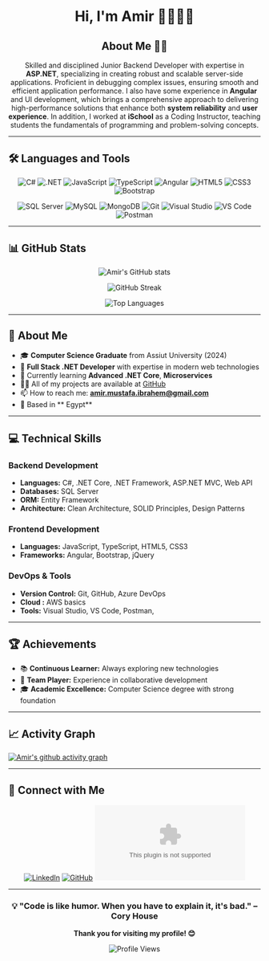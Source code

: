 
<h1 align="center">Hi, I'm Amir 🙋‍♂️👨‍💻</h1>

<h2 align="center">About Me 😶‍🌫️</h2>

<p align="center">
Skilled and disciplined Junior Backend Developer with expertise in <b>ASP.NET</b>, specializing in creating robust and scalable server-side applications. Proficient in debugging complex issues, ensuring smooth and efficient application performance. I also have some experience in <b>Angular</b> and UI development, which brings a comprehensive approach to delivering high-performance solutions that enhance both <b>system reliability</b> and <b>user experience</b>. In addition, I worked at <b>iSchool</b> as a Coding Instructor, teaching students the fundamentals of programming and problem-solving concepts.
</p>

---

## 🛠️ Languages and Tools

<div align="center">

![C#](https://img.shields.io/badge/C%23-239120?style=for-the-badge&logo=c-sharp&logoColor=white)
![.NET](https://img.shields.io/badge/.NET-5C2D91?style=for-the-badge&logo=.net&logoColor=white)
![JavaScript](https://img.shields.io/badge/JavaScript-F7DF1E?style=for-the-badge&logo=javascript&logoColor=black)
![TypeScript](https://img.shields.io/badge/TypeScript-007ACC?style=for-the-badge&logo=typescript&logoColor=white)
![Angular](https://img.shields.io/badge/Angular-DD0031?style=for-the-badge&logo=angular&logoColor=white)
![HTML5](https://img.shields.io/badge/HTML5-E34F26?style=for-the-badge&logo=html5&logoColor=white)
![CSS3](https://img.shields.io/badge/CSS3-1572B6?style=for-the-badge&logo=css3&logoColor=white)
![Bootstrap](https://img.shields.io/badge/Bootstrap-563D7C?style=for-the-badge&logo=bootstrap&logoColor=white)

![SQL Server](https://img.shields.io/badge/Microsoft%20SQL%20Server-CC2927?style=for-the-badge&logo=microsoft%20sql%20server&logoColor=white)
![MySQL](https://img.shields.io/badge/MySQL-00000F?style=for-the-badge&logo=mysql&logoColor=white)
![MongoDB](https://img.shields.io/badge/MongoDB-4EA94B?style=for-the-badge&logo=mongodb&logoColor=white)
![Git](https://img.shields.io/badge/Git-F05032?style=for-the-badge&logo=git&logoColor=white)
![Visual Studio](https://img.shields.io/badge/Visual%20Studio-5C2D91.svg?style=for-the-badge&logo=visual-studio&logoColor=white)
![VS Code](https://img.shields.io/badge/Visual_Studio_Code-0078D4?style=for-the-badge&logo=visual%20studio%20code&logoColor=white)
![Postman](https://img.shields.io/badge/Postman-FF6C37?style=for-the-badge&logo=postman&logoColor=white)

</div>

---

## 📊 GitHub Stats

<div align="center">

![Amir's GitHub stats](https://github-readme-stats.vercel.app/api?username=AmirMostafa99&show_icons=true&theme=radical&hide_border=true&include_all_commits=true&count_private=true)

![GitHub Streak](https://github-readme-streak-stats.herokuapp.com/?user=AmirMostafa99&theme=radical&hide_border=true)

![Top Languages](https://github-readme-stats.vercel.app/api/top-langs/?username=AmirMostafa99&layout=compact&theme=radical&hide_border=true)

</div>

---

## 🚀 About Me

- 🎓 **Computer Science Graduate** from Assiut University (2024)
- 💼 **Full Stack .NET Developer** with expertise in modern web technologies
- 🌱 Currently learning **Advanced .NET Core**, **Microservices**
- 👨‍💻 All of my projects are available at [GitHub](https://github.com/AmirMostafa99)
- 📫 How to reach me: **amir.mustafa.ibrahem@gmail.com**
- 📍 Based in ** Egypt**

---

## 💻 Technical Skills

### Backend Development
- **Languages:** C#, .NET Core, .NET Framework, ASP.NET MVC, Web API
- **Databases:** SQL Server
- **ORM:** Entity Framework
- **Architecture:** Clean Architecture, SOLID Principles, Design Patterns

### Frontend Development
- **Languages:** JavaScript, TypeScript, HTML5, CSS3
- **Frameworks:** Angular, Bootstrap, jQuery

### DevOps & Tools
- **Version Control:** Git, GitHub, Azure DevOps
- **Cloud :** AWS basics
- **Tools:** Visual Studio, VS Code, Postman, 

---

## 🏆 Achievements

- 📚 **Continuous Learner:** Always exploring new technologies
- 🤝 **Team Player:** Experience in collaborative development
- 🎓 **Academic Excellence:** Computer Science degree with strong foundation

---

## 📈 Activity Graph

[![Amir's github activity graph](https://github-readme-activity-graph.vercel.app/graph?username=AmirMostafa99&theme=react-dark&hide_border=true)](https://github.com/AmirMustafa)

---

## 🤝 Connect with Me

<div align="center">

[![LinkedIn](https://www.linkedin.com/in/amir-mustafa-ibrahim/)](https://linkedin.com/in/amir-mustafa)
[![GitHub](https://github.com/AmirMostafa99)](https://github.com/AmirMustafa)
[![Email](mailto:amir.mustafa.ibrahem@gmail.com)](mailto:amir.mustafa.ibrahem@gmail.com)

</div>

---

<div align="center">

### 💡 "Code is like humor. When you have to explain it, it's bad." – Cory House

**Thank you for visiting my profile! 😊**

![Profile Views](https://komarev.com/ghpvc/?username=AmirMostafa99&color=brightgreen&style=flat-square)

</div>
